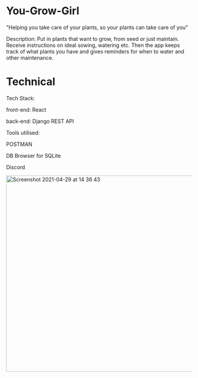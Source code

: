 # You-Grow-Girl

"Helping you take care of your plants, so your plants can take care of you"

Description: Put in plants that want to grow, from seed or just maintain. Receive instructions on ideal sowing, watering etc. Then the app keeps track of what plants you have and gives reminders for when to water and other maintenance.

# Technical

Tech Stack: 

front-end: React

back-end: Django REST API

Tools utilised: 

POSTMAN

DB Browser for SQLite

Discord

<img width="529" alt="Screenshot 2021-04-29 at 14 36 43" src="https://user-images.githubusercontent.com/68763259/116760579-32e38380-aa0d-11eb-8c42-e9ca96d5faed.png">
